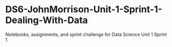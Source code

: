 # DS6-JohnMorrison-Unit-1-Sprint-1-Dealing-With-Data
Notebooks, assignments, and sprint challenge for Data Science Unit 1 Sprint 1
